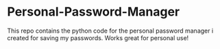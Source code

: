 # Personal-Password-Manager
This repo contains the python code for the personal password manager i created for saving my passwords. Works great for personal use!

